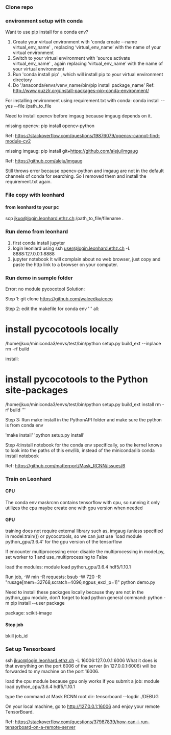 ### Clone repo

### environment setup with conda

Want to use pip install for a conda env?
1. Create your virtual environment with 'conda create --name virtual_env_name' , replacing ‘virtual_env_name’ with the name of your virtual environment
2. Switch to your virtual environment with 'source activate virtual_env_name' , again replacing ‘virtual_env_name’ with the name of your virtual environment
3. Run 'conda install pip' , which will install pip to your virtual environment directory
4. Do '/anaconda/envs/venv_name/bin/pip install package_name'
Ref:
http://www.puzzlr.org/install-packages-pip-conda-environment/

For installing environment using requirement.txt with conda:
conda install --yes --file /path_to_file 

Need to install opencv before imgaug because imgaug depends on it.

missing opencv:
pip install opencv-python

Ref:
https://stackoverflow.com/questions/19876079/opencv-cannot-find-module-cv2

missing imgaug:
pip install git+https://github.com/aleju/imgaug

Ref: https://github.com/aleju/imgaug

Still throws error because opencv-python and imgaug are not in the default channels of conda for searching.
So I removed them and install the requirement.txt again.

### File copy with leonhard

#### from leonhard to your pc
scp jkuo@login.leonhard.ethz.ch:/path_to_file/filename .

### Run demo from leonhard

1. first conda install jupyter
2. login leonlard using ssh user@login.leonhard.ethz.ch -L 8888:127.0.0.1:8888
3. jupyter notebook
It will complain about no web browser, just copy and paste the http link to a browser on your computer.

### Run demo in sample folder

Error: no module pycocotool
Solution:

Step 1:
git clone https://github.com/waleedka/coco

Step 2: edit the makefile for conda env
'''
all:
# install pycocotools locally
/home/jkuo/miniconda3/envs/test/bin/python setup.py build_ext --inplace
rm -rf build

install:
# install pycocotools to the Python site-packages
/home/jkuo/miniconda3/envs/test/bin/python setup.py build_ext install
rm -rf build
'''

Step 3: Run make install in the PythonAPI folder and make sure the python is from conda env

'make install'
'python setup.py install'

Step 4:install notebook for the conda env specifically, so the kernel knows to look into the paths of this env/lib, instead of the miniconda/lib
conda install notebook

Ref:
https://github.com/matterport/Mask_RCNN/issues/6

### Train on Leonhard

#### CPU
The conda env maskrcnn contains tensorflow with cpu, so running it only utilizes the cpu
maybe create one with gpu version when needed

#### GPU
training does not require external library such as, imgaug (unless specified in model.train()) or pycocotools,
so we can just use 'load module python_gpu/3.6.4' for the gpu version of the tensorflow

If encounter multiprocessing error:
disable the multiprocessing in model.py, set worker to 1 and use_multiprocessing to False

load the modules:
module load python_gpu/3.6.4 hdf5/1.10.1

Run job, -W min -R requests:
bsub -W 720 -R "rusage[mem=32768,scratch=4096,ngpus_excl_p=1]" python demo.py

Need to install these packages locally because they are not in the python_gpu module, don't forget to load python
general command:
python -m pip install --user package

package:
scikit-image

#### Stop job
bkill job_id

### Set up Tensorboard

ssh jkuo@login.leonhard.ethz.ch -L 16006:127.0.0.1:6006
What it does is that everything on the port 6006 of the server (in 127.0.0.1:6006) will be forwarded to my machine on the port 16006.

load the cpu module because gpu only works if you submit a job:
module load python_cpu/3.6.4 hdf5/1.10.1

type the command at Mask RCNN root dir:
tensorboard --logdir ./DEBUG

On your local machine, go to http://127.0.0.1:16006 and enjoy your remote TensorBoard.


Ref:
https://stackoverflow.com/questions/37987839/how-can-i-run-tensorboard-on-a-remote-server